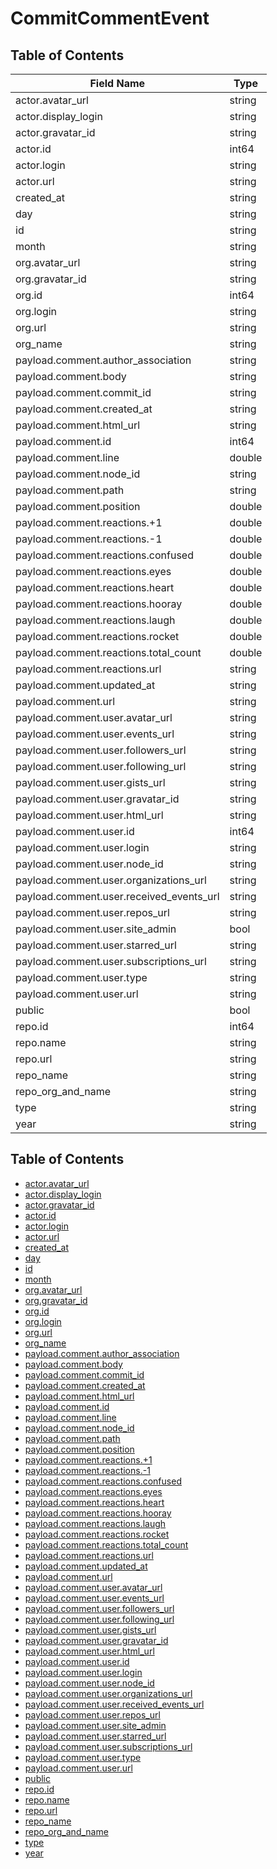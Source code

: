 # CommitCommentEvent

## Table of Contents

| Field Name                               | Type   |
| ---------------------------------------- | ------ |
| actor.avatar_url                         | string |
| actor.display_login                      | string |
| actor.gravatar_id                        | string |
| actor.id                                 | int64  |
| actor.login                              | string |
| actor.url                                | string |
| created_at                               | string |
| day                                      | string |
| id                                       | string |
| month                                    | string |
| org.avatar_url                           | string |
| org.gravatar_id                          | string |
| org.id                                   | int64  |
| org.login                                | string |
| org.url                                  | string |
| org_name                                 | string |
| payload.comment.author_association       | string |
| payload.comment.body                     | string |
| payload.comment.commit_id                | string |
| payload.comment.created_at               | string |
| payload.comment.html_url                 | string |
| payload.comment.id                       | int64  |
| payload.comment.line                     | double |
| payload.comment.node_id                  | string |
| payload.comment.path                     | string |
| payload.comment.position                 | double |
| payload.comment.reactions.+1             | double |
| payload.comment.reactions.-1             | double |
| payload.comment.reactions.confused       | double |
| payload.comment.reactions.eyes           | double |
| payload.comment.reactions.heart          | double |
| payload.comment.reactions.hooray         | double |
| payload.comment.reactions.laugh          | double |
| payload.comment.reactions.rocket         | double |
| payload.comment.reactions.total_count    | double |
| payload.comment.reactions.url            | string |
| payload.comment.updated_at               | string |
| payload.comment.url                      | string |
| payload.comment.user.avatar_url          | string |
| payload.comment.user.events_url          | string |
| payload.comment.user.followers_url       | string |
| payload.comment.user.following_url       | string |
| payload.comment.user.gists_url           | string |
| payload.comment.user.gravatar_id         | string |
| payload.comment.user.html_url            | string |
| payload.comment.user.id                  | int64  |
| payload.comment.user.login               | string |
| payload.comment.user.node_id             | string |
| payload.comment.user.organizations_url   | string |
| payload.comment.user.received_events_url | string |
| payload.comment.user.repos_url           | string |
| payload.comment.user.site_admin          | bool   |
| payload.comment.user.starred_url         | string |
| payload.comment.user.subscriptions_url   | string |
| payload.comment.user.type                | string |
| payload.comment.user.url                 | string |
| public                                   | bool   |
| repo.id                                  | int64  |
| repo.name                                | string |
| repo.url                                 | string |
| repo_name                                | string |
| repo_org_and_name                        | string |
| type                                     | string |
| year                                     | string |

## Table of Contents

- [actor.avatar_url](#actor.avatar_url)
- [actor.display_login](#actor.display_login)
- [actor.gravatar_id](#actor.gravatar_id)
- [actor.id](#actor.id)
- [actor.login](#actor.login)
- [actor.url](#actor.url)
- [created_at](#created_at)
- [day](#day)
- [id](#id)
- [month](#month)
- [org.avatar_url](#org.avatar_url)
- [org.gravatar_id](#org.gravatar_id)
- [org.id](#org.id)
- [org.login](#org.login)
- [org.url](#org.url)
- [org_name](#org_name)
- [payload.comment.author_association](#payload.comment.author_association)
- [payload.comment.body](#payload.comment.body)
- [payload.comment.commit_id](#payload.comment.commit_id)
- [payload.comment.created_at](#payload.comment.created_at)
- [payload.comment.html_url](#payload.comment.html_url)
- [payload.comment.id](#payload.comment.id)
- [payload.comment.line](#payload.comment.line)
- [payload.comment.node_id](#payload.comment.node_id)
- [payload.comment.path](#payload.comment.path)
- [payload.comment.position](#payload.comment.position)
- [payload.comment.reactions.+1](#payload.comment.reactions.+1)
- [payload.comment.reactions.-1](#payload.comment.reactions.-1)
- [payload.comment.reactions.confused](#payload.comment.reactions.confused)
- [payload.comment.reactions.eyes](#payload.comment.reactions.eyes)
- [payload.comment.reactions.heart](#payload.comment.reactions.heart)
- [payload.comment.reactions.hooray](#payload.comment.reactions.hooray)
- [payload.comment.reactions.laugh](#payload.comment.reactions.laugh)
- [payload.comment.reactions.rocket](#payload.comment.reactions.rocket)
- [payload.comment.reactions.total_count](#payload.comment.reactions.total_count)
- [payload.comment.reactions.url](#payload.comment.reactions.url)
- [payload.comment.updated_at](#payload.comment.updated_at)
- [payload.comment.url](#payload.comment.url)
- [payload.comment.user.avatar_url](#payload.comment.user.avatar_url)
- [payload.comment.user.events_url](#payload.comment.user.events_url)
- [payload.comment.user.followers_url](#payload.comment.user.followers_url)
- [payload.comment.user.following_url](#payload.comment.user.following_url)
- [payload.comment.user.gists_url](#payload.comment.user.gists_url)
- [payload.comment.user.gravatar_id](#payload.comment.user.gravatar_id)
- [payload.comment.user.html_url](#payload.comment.user.html_url)
- [payload.comment.user.id](#payload.comment.user.id)
- [payload.comment.user.login](#payload.comment.user.login)
- [payload.comment.user.node_id](#payload.comment.user.node_id)
- [payload.comment.user.organizations_url](#payload.comment.user.organizations_url)
- [payload.comment.user.received_events_url](#payload.comment.user.received_events_url)
- [payload.comment.user.repos_url](#payload.comment.user.repos_url)
- [payload.comment.user.site_admin](#payload.comment.user.site_admin)
- [payload.comment.user.starred_url](#payload.comment.user.starred_url)
- [payload.comment.user.subscriptions_url](#payload.comment.user.subscriptions_url)
- [payload.comment.user.type](#payload.comment.user.type)
- [payload.comment.user.url](#payload.comment.user.url)
- [public](#public)
- [repo.id](#repo.id)
- [repo.name](#repo.name)
- [repo.url](#repo.url)
- [repo_name](#repo_name)
- [repo_org_and_name](#repo_org_and_name)
- [type](#type)
- [year](#year)


